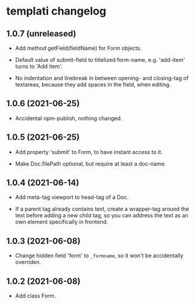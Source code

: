 # templati changelog


## 1.0.7 (unreleased)

* Add method getField(fieldName) for Form objects.

* Default value of submit-field to titlelized form-name,
  e.g. 'add-item' turns to 'Add item'.

* No indentation and linebreak in between opening- and closing-tag
  of textareas, because they add spaces in the field, when editing.


## 1.0.6 (2021-06-25)

* Accidental npm-publish, nothing changed.

## 1.0.5 (2021-06-25)

* Add property 'submit' to Form, to have instant access to it.

* Make Doc.filePath optional, but require at least a doc-name.

## 1.0.4 (2021-06-14)

* Add meta-tag viewport to head-tag of a Doc.

* If a parent tag already contains text, create a wrapper-tag
  around the text before adding a new child tag, so you can
  address the text as an own element specifically in frontend.

## 1.0.3 (2021-06-08)

* Change hidden field 'form' to `_formname`, so it won't be
  accidentally overriden.

## 1.0.2 (2021-06-08)

* Add class Form.

